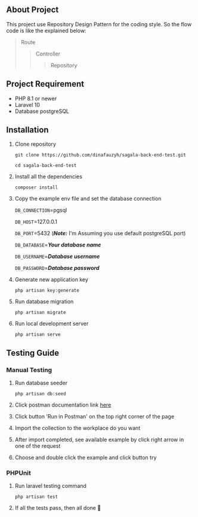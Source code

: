 
## About Project
This project use Repository Design Pattern for the coding style. So the flow code is like the explained below:
> Route
>> Controller
>>> Repository


## Project Requirement
- PHP 8.1 or newer
- Laravel 10
- Database postgreSQL


## Installation
1. Clone repository
    ```
    git clone https://github.com/dinafauzyh/sagala-back-end-test.git

    cd sagala-back-end-test
    ```

2. Install all the dependencies
    ```
    composer install
    ```

3. Copy the example env file and set the database connection

    `DB_CONNECTION`=pgsql

    `DB_HOST`=127.0.0.1

    `DB_PORT`=5432 (***Note:*** I'm Assuming you use default postgreSQL port)

    `DB_DATABASE`=***Your database name***

    `DB_USERNAME`=***Database username***

    `DB_PASSWORD`=***Database password***

4. Generate new application key
    ```
    php artisan key:generate
    ```

5. Run database migration
    ```
    php artisan migrate
    ```

6. Run local development server
    ```
    php artisan serve
    ```

## Testing Guide
### Manual Testing
1. Run database seeder

    ```
    php artisan db:seed
    ```
2. Click postman documentation link <a href="https://documenter.getpostman.com/view/18321467/2sA3rzJBzB">here</a>

3. Click button 'Run in Postman' on the top right corner of the page

4. Import the collection to the workplace do you want

5. After import completed, see available example by click right arrow in one of the request

6. Choose and double click the example and click button try


### PHPUnit
1. Run laravel testing command

    ```
    php artisan test
    ```

2. If all the tests pass, then all done 🎉
